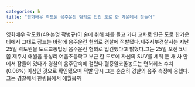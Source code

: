 ```yaml
---
categories: h
title: "영화배우 곽도원 음주운전 혐의로 입건 도로 한 가운데서 잠들어"
---
```

영화배우 곽도원(49·본명 곽병규)이 술에 취해 차를 몰고 가다 교차로 인근 도로 한가운데에서 그대로 잠드는 바람에 음주운전 혐의로 경찰에 적발됐다.제주서부경찰서는 지난 25일 곽도원을 도로교통법상 음주운전 혐의로 입건했다고 밝혔다.그는 25일 오전 5시쯤 제주시 애월읍 봉성리 어음초등학교 부근 한 도로에 자신의 SUV를 세워 둔 채 차 안에서 잠들어 있다가 경찰의 음주단속에 걸렸다.혈중알코올농도는 면허취소 수치(0.08%) 이상인 것으로 확인됐으며 적발 당시 그는 순순히 경찰의 음주 측정에 응했다.그는 경찰에서 한림읍에서 애월읍까